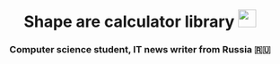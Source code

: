 <h1 align="center">Shape are calculator library
<img src="https://giphy.com/gifs/loop-infinite-geometry-3o7buaucmSsxQf1pZK" height="32"/></h1>
<h3 align="center">Computer science student, IT news writer from Russia 🇷🇺</h3>
